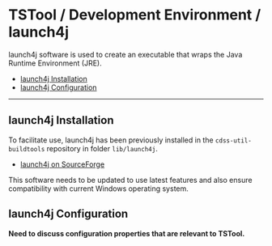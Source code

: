 # TSTool / Development Environment / launch4j ##

launch4j software is used to create an executable that wraps the Java Runtime Environment (JRE).

* [launch4j Installation](#launch4j-installation)
* [launch4j Configuration](#launch4j-configuration)

----

## launch4j Installation ##

To facilitate use, launch4j has been previously installed in the `cdss-util-buildtools` repository in
folder `lib/launch4j`.

* [launch4j on SourceForge](https://sourceforge.net/projects/launch4j/)

This software needs to be updated to use latest features and also ensure compatibility with current Windows operating system.

## launch4j Configuration ##

**Need to discuss configuration properties that are relevant to TSTool.**

